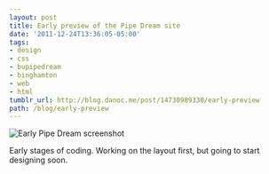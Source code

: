 ```yaml
---
layout: post
title: Early preview of the Pipe Dream site
date: '2011-12-24T13:36:05-05:00'
tags:
- design
- css
- bupipedream
- binghamton
- web
- html
tumblr_url: http://blog.danoc.me/post/14730989330/early-preview
path: /blog/early-preview
---
```


![Early Pipe Dream screenshot](/img/posts/pipe-dream-development.png)

Early stages of coding. Working on the layout first, but going to start designing soon.

